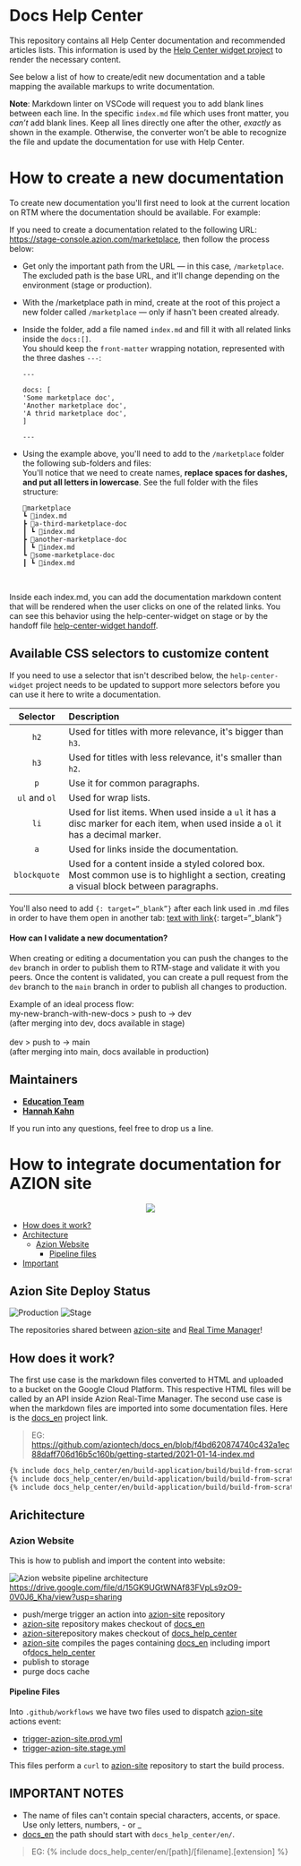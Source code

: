 # Docs Help Center
This repository contains all Help Center documentation and recommended articles lists. This information is used by the [Help Center widget project](https://github.com/aziontech/help-center-widget) to render the necessary content.

See below a list of how to create/edit new documentation and a table mapping the available markups to write documentation.

**Note**: Markdown linter on VSCode will request you to add blank lines between each line. In the specific `index.md` file which uses front matter, you *can’t* add blank lines. Keep all lines directly one after the other, *exactly* as shown in the example. Otherwise, the converter won’t be able to recognize the file and update the documentation for use with Help Center.

# How to create a new documentation

To create new documentation you'll first need to look at the current location on RTM where the documentation should be available. For example:

If you need to create a documentation related to the following URL: https://stage-console.azion.com/marketplace, then follow the process below:

- Get only the important path from the URL — in this case, `/marketplace`. The excluded path is the base URL, and it'll change depending on the environment (stage or production).
- With the /marketplace path in mind, create at the root of this project a new folder called `/marketplace` — only if hasn't been created already.
- Inside the folder, add a file named `index.md` and fill it with all related links inside the `docs:[]`.<br>
You should keep the `front-matter` wrapping notation, represented with the three dashes `---`:

    ```
    ---

    docs: [
    'Some marketplace doc',
    'Another marketplace doc',
    'A thrid marketplace doc',
    ]

    ---
    ```
- Using the example above, you'll need to add to the `/marketplace` folder the following sub-folders and files:
    <br>
    You'll notice that we need to create names, <b>replace spaces for dashes, and put all letters in lowercase</b>.
    See the full folder with the files structure:<br>
    ```
    📂marketplace
    ┗ 📄index.md
    ┣ 📂a-third-marketplace-doc
    ┃ ┗ 📄index.md
    ┣ 📂another-marketplace-doc
    ┃ ┗ 📄index.md
    ┗ 📂some-marketplace-doc
    ┃ ┗ 📄index.md
    ```
    <br>
Inside each index.md, you can add the documentation markdown content that will be rendered when the user clicks on one of the related links. You can see this behavior using the help-center-widget on stage or by the handoff file [help-center-widget handoff](https://www.figma.com/proto/ezVVnK0zecaNUytfnG3dXV/%5BINI-36%5D-Promote-Customer-Education-in-RTM?page-id=0%3A1&node-id=826%3A143924&viewport=5829%2C4709%2C0.35&scaling=min-zoom&starting-point-node-id=822%3A139652).

## Available CSS selectors to customize content 
If you need to use a selector that isn't described below, the `help-center-widget` project needs to be updated to support more selectors before you can use it here to write a documentation.

| Selector | Description |
| :--: | :-- |
| `h2` | Used for titles with more relevance, it's bigger than `h3`. |
| `h3` | Used for titles with less relevance, it's smaller than `h2`.|
| `p` | Use it for common paragraphs. |
| `ul` and `ol` | Used for wrap lists. |
| `li` | Used for list items. When used inside a `ul` it has a disc marker for each item, when used inside a `ol` it has a decimal marker. |
| `a` | Used for links inside the documentation. |
| `blockquote` | Used for a content inside a styled colored box. Most common use is to highlight a section, creating a visual block between paragraphs.  |

You'll also need to add `{: target=“_blank”}` after each link used in .md files in order to have them open in another tab:
[text with link](link){: target=“_blank”}

#### How can I validate a new documentation?

When creating or editing a documentation you can push the changes to the `dev` branch in order to publish them to RTM-stage and validate it with you peers.
Once the content is validated, you can create a pull request from the `dev` branch to the `main` branch in order to publish all changes to production.

Example of an ideal process flow:<br>
my-new-branch-with-new-docs > push to -> dev<br>
(after merging into dev, docs available in stage)<br><br>
dev > push to -> main<br>
(after merging into main, docs available in production) <br>

## Maintainers
- [**Education Team**](mailto:education@azion.com)
- [**Hannah Kahn**](mailto:hannah.kahn@azion.com)

<!-- Add your name here 😉 -->

If you run into any questions, feel free to drop us a line.
# How to integrate documentation for AZION site

<p align="center">
    <img src ="https://assets.azion.com/static/images/v3/open-graph/og-about-us.png" />
</p>

- [How does it work?](#how-is-it-working)
- [Architecture](#architecture)
    - [Azion Website](#azion-website)
        - [Pipeline files](#pipeline-files)
- [Important](#important-notes)


## Azion Site Deploy Status

![Production](https://github.com/aziontech/azion-site/workflows/PRODUCTION%20DELIVERY/badge.svg)
![Stage](https://github.com/aziontech/azion-site/workflows/STAGE%20DELIVERY/badge.svg)

The repositories shared between [azion-site](https://github.com/aziontech/azion-site/) and [Real Time Manager](https://console.azion.com/)!


## How does it work?

The first use case is the markdown files converted to HTML and uploaded to a bucket on the Google Cloud Platform. This respective HTML files will be called by an API inside Azion Real-Time Manager. The second use case is when the markdown files are imported into some documentation files. Here is the [docs_en](https://github.com/aziontech/docs_en/) project link.

> EG: https://github.com/aziontech/docs_en/blob/f4bd620874740c432a1ec88daff706d16b5c160b/getting-started/2021-01-14-index.md

``` markdown
{% include docs_help_center/en/build-application/build/build-from-scratch/build-with-edge-application/index.md %}
{% include docs_help_center/en/build-application/build/build-from-scratch/select-the-setup-option/index.md %}
{% include docs_help_center/en/build-application/build/build-from-scratch/select-a-function/index.md %}
``` 

## Arichitecture

### Azion Website

This is how to publish and import the content into website:

![Azion website pipeline architecture](.github/docs/img/architecture.png)
https://drive.google.com/file/d/15GK9UGtWNAf83FVpLs9zO9-0V0J6_Kha/view?usp=sharing

- push/merge trigger an action into [azion-site](https://github.com/aziontech/azion-site/) repository
- [azion-site](https://github.com/aziontech/azion-site/) repository makes checkout of [docs_en](https://github.com/aziontech/docs_en/)
- [azion-site](https://github.com/aziontech/azion-site/)repository makes checkout of [docs_help_center](https://github.com/aziontech/docs_help_center/)
- [azion-site](https://github.com/aziontech/azion-site/) compiles the pages containing [docs_en](https://github.com/aziontech/docs_en/) including import of[docs_help_center](https://github.com/aziontech/docs_help_center/)
- publish to storage
- purge docs cache

#### Pipeline Files

Into `.github/workflows` we have two files used to dispatch [azion-site](https://github.com/aziontech/azion-site/) actions event:

- [trigger-azion-site.prod.yml](https://github.com/aziontech/docs_help_center/blob/main/.github/workflows/trigger-azion-site.prod.yml)
- [trigger-azion-site.stage.yml](https://github.com/aziontech/docs_help_center/blob/main/.github/workflows/trigger-azion-site.stage.yml)

This files perform a `curl` to [azion-site](https://github.com/aziontech/azion-site/) repository to start the build process.


## IMPORTANT NOTES

- The name of files can't contain special characters, accents, or space. Use only letters, numbers, - or _
- [docs_en](https://github.com/aziontech/docs_en/) the path should start with `docs_help_center/en/`.

> EG: {% include docs_help_center/en/[path]/[filename].[extension] %}
